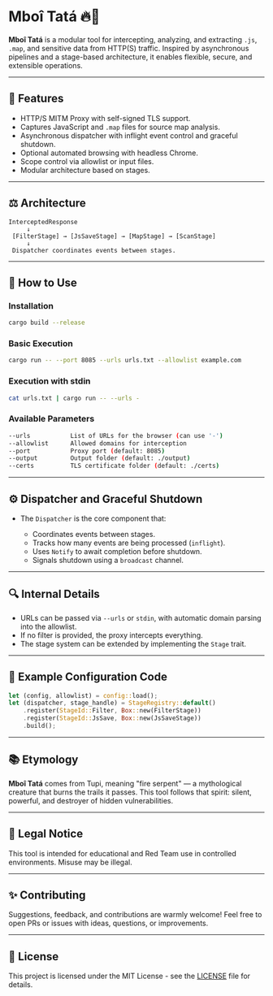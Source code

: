 # Mboî Tatá 🔥🐍

**Mboî Tatá** is a modular tool for intercepting, analyzing, and extracting `.js`, `.map`, and sensitive data from HTTP(S) traffic. Inspired by asynchronous pipelines and a stage-based architecture, it enables flexible, secure, and extensible operations.

---

## 🔧 Features

* HTTP/S MITM Proxy with self-signed TLS support.
* Captures JavaScript and `.map` files for source map analysis.
* Asynchronous dispatcher with inflight event control and graceful shutdown.
* Optional automated browsing with headless Chrome.
* Scope control via allowlist or input files.
* Modular architecture based on stages.

---

## ⚖️ Architecture

```text
InterceptedResponse
     ↓
 [FilterStage] → [JsSaveStage] → [MapStage] → [ScanStage]
     ↓
 Dispatcher coordinates events between stages.
```

---

## 🚀 How to Use

### Installation

```bash
cargo build --release
```

### Basic Execution

```bash
cargo run -- --port 8085 --urls urls.txt --allowlist example.com
```

### Execution with stdin

```bash
cat urls.txt | cargo run -- --urls -
```

### Available Parameters

```bash
--urls           List of URLs for the browser (can use '-')
--allowlist      Allowed domains for interception
--port           Proxy port (default: 8085)
--output         Output folder (default: ./output)
--certs          TLS certificate folder (default: ./certs)
```

---

## ⚙️ Dispatcher and Graceful Shutdown

* The `Dispatcher` is the core component that:

  * Coordinates events between stages.
  * Tracks how many events are being processed (`inflight`).
  * Uses `Notify` to await completion before shutdown.
  * Signals shutdown using a `broadcast` channel.

---

## 🔍 Internal Details

* URLs can be passed via `--urls` or `stdin`, with automatic domain parsing into the allowlist.
* If no filter is provided, the proxy intercepts everything.
* The stage system can be extended by implementing the `Stage` trait.

---

## 📁 Example Configuration Code

```rust
let (config, allowlist) = config::load();
let (dispatcher, stage_handle) = StageRegistry::default()
    .register(StageId::Filter, Box::new(FilterStage))
    .register(StageId::JsSave, Box::new(JsSaveStage))
    .build();
```

---

## 📚 Etymology

**Mboî Tatá** comes from Tupi, meaning "fire serpent" — a mythological creature that burns the trails it passes. This tool follows that spirit: silent, powerful, and destroyer of hidden vulnerabilities.

---

## 🚫 Legal Notice

This tool is intended for educational and Red Team use in controlled environments. Misuse may be illegal.

---

## ✨ Contributing

Suggestions, feedback, and contributions are warmly welcome! Feel free to open PRs or issues with ideas, questions, or improvements.

---

## 📄 License

This project is licensed under the MIT License - see the [LICENSE](./LICENSE) file for details.
